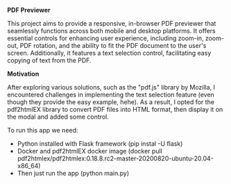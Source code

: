 **PDF Previewer**

This project aims to provide a responsive, in-browser PDF previewer that seamlessly functions across both mobile and desktop platforms. It offers essential controls for enhancing user experience, including zoom-in, zoom-out, PDF rotation, and the ability to fit the PDF document to the user's screen. Additionally, it features a text selection control, facilitating easy copying of text from the PDF.

**Motivation**

After exploring various solutions, such as the "pdf.js" library by Mozilla, I encountered challenges in implementing the text selection feature (even though they provide the easy example, hehe). As a result,
I opted for the pdf2htmlEX library to convert PDF files into HTML format, then display it on the modal and added some control.

To run this app we need:
  - Python installed with Flask framework (pip instal -U flask)
  - Docker and pdf2htmlEX docker image (docker pull pdf2htmlex/pdf2htmlex:0.18.8.rc2-master-20200820-ubuntu-20.04-x86_64)
  - Then just run the app (python main.py)